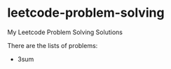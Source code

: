 # leetcode-problem-solving
My Leetcode Problem Solving Solutions

There are the lists of problems:
- 3sum
